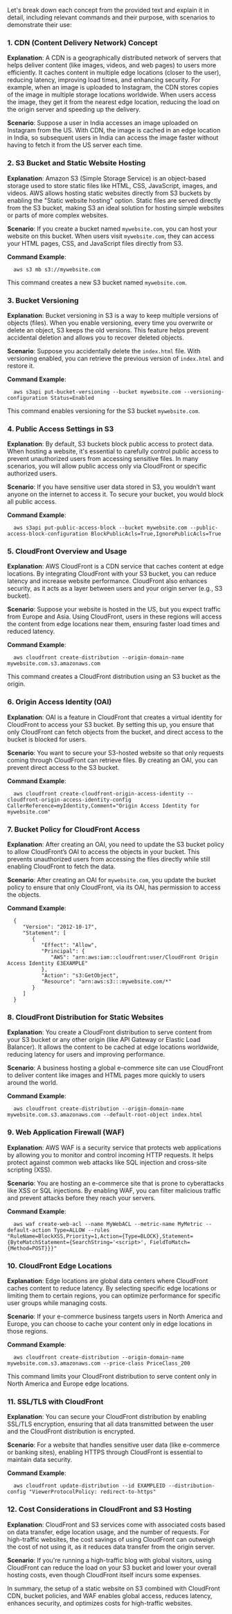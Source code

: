 Let's break down each concept from the provided text and explain it in detail, including relevant commands and their purpose, with scenarios to demonstrate their use:

### 1. **CDN (Content Delivery Network) Concept**
   **Explanation**: 
   A CDN is a geographically distributed network of servers that helps deliver content (like images, videos, and web pages) to users more efficiently. It caches content in multiple edge locations (closer to the user), reducing latency, improving load times, and enhancing security. For example, when an image is uploaded to Instagram, the CDN stores copies of the image in multiple storage locations worldwide. When users access the image, they get it from the nearest edge location, reducing the load on the origin server and speeding up the delivery.

   **Scenario**:
   Suppose a user in India accesses an image uploaded on Instagram from the US. With CDN, the image is cached in an edge location in India, so subsequent users in India can access the image faster without having to fetch it from the US server each time.

### 2. **S3 Bucket and Static Website Hosting**
   **Explanation**:
   Amazon S3 (Simple Storage Service) is an object-based storage used to store static files like HTML, CSS, JavaScript, images, and videos. AWS allows hosting static websites directly from S3 buckets by enabling the "Static website hosting" option. Static files are served directly from the S3 bucket, making S3 an ideal solution for hosting simple websites or parts of more complex websites.

   **Scenario**:
   If you create a bucket named `mywebsite.com`, you can host your website on this bucket. When users visit `mywebsite.com`, they can access your HTML pages, CSS, and JavaScript files directly from S3.

   **Command Example**:
 ```
   aws s3 mb s3://mywebsite.com
 ```
   This command creates a new S3 bucket named `mywebsite.com`.

### 3. **Bucket Versioning**
   **Explanation**:
   Bucket versioning in S3 is a way to keep multiple versions of objects (files). When you enable versioning, every time you overwrite or delete an object, S3 keeps the old versions. This feature helps prevent accidental deletion and allows you to recover deleted objects.

   **Scenario**:
   Suppose you accidentally delete the `index.html` file. With versioning enabled, you can retrieve the previous version of `index.html` and restore it.

   **Command Example**:
 ```
   aws s3api put-bucket-versioning --bucket mywebsite.com --versioning-configuration Status=Enabled
 ```
   This command enables versioning for the S3 bucket `mywebsite.com`.

### 4. **Public Access Settings in S3**
   **Explanation**:
   By default, S3 buckets block public access to protect data. When hosting a website, it's essential to carefully control public access to prevent unauthorized users from accessing sensitive files. In many scenarios, you will allow public access only via CloudFront or specific authorized users.

   **Scenario**:
   If you have sensitive user data stored in S3, you wouldn’t want anyone on the internet to access it. To secure your bucket, you would block all public access.

   **Command Example**:
 ```
   aws s3api put-public-access-block --bucket mywebsite.com --public-access-block-configuration BlockPublicAcls=True,IgnorePublicAcls=True
 ```

### 5. **CloudFront Overview and Usage**
   **Explanation**:
   AWS CloudFront is a CDN service that caches content at edge locations. By integrating CloudFront with your S3 bucket, you can reduce latency and increase website performance. CloudFront also enhances security, as it acts as a layer between users and your origin server (e.g., S3 bucket).

   **Scenario**:
   Suppose your website is hosted in the US, but you expect traffic from Europe and Asia. Using CloudFront, users in these regions will access the content from edge locations near them, ensuring faster load times and reduced latency.

   **Command Example**:
 ```
   aws cloudfront create-distribution --origin-domain-name mywebsite.com.s3.amazonaws.com
 ```
   This command creates a CloudFront distribution using an S3 bucket as the origin.

### 6. **Origin Access Identity (OAI)**
   **Explanation**:
   OAI is a feature in CloudFront that creates a virtual identity for CloudFront to access your S3 bucket. By setting this up, you ensure that only CloudFront can fetch objects from the bucket, and direct access to the bucket is blocked for users.

   **Scenario**:
   You want to secure your S3-hosted website so that only requests coming through CloudFront can retrieve files. By creating an OAI, you can prevent direct access to the S3 bucket.

   **Command Example**:
 ```
   aws cloudfront create-cloudfront-origin-access-identity --cloudfront-origin-access-identity-config CallerReference=myIdentity,Comment="Origin Access Identity for mywebsite.com"
 ```

### 7. **Bucket Policy for CloudFront Access**
   **Explanation**:
   After creating an OAI, you need to update the S3 bucket policy to allow CloudFront’s OAI to access the objects in your bucket. This prevents unauthorized users from accessing the files directly while still enabling CloudFront to fetch the data.

   **Scenario**:
   After creating an OAI for `mywebsite.com`, you update the bucket policy to ensure that only CloudFront, via its OAI, has permission to access the objects.

   **Command Example**:
 ```
   {
      "Version": "2012-10-17",
      "Statement": [
         {
            "Effect": "Allow",
            "Principal": {
               "AWS": "arn:aws:iam::cloudfront:user/CloudFront Origin Access Identity E3EXAMPLE"
            },
            "Action": "s3:GetObject",
            "Resource": "arn:aws:s3:::mywebsite.com/*"
         }
      ]
   }
 ```

### 8. **CloudFront Distribution for Static Websites**
   **Explanation**:
   You create a CloudFront distribution to serve content from your S3 bucket or any other origin (like API Gateway or Elastic Load Balancer). It allows the content to be cached at edge locations worldwide, reducing latency for users and improving performance.

   **Scenario**:
   A business hosting a global e-commerce site can use CloudFront to deliver content like images and HTML pages more quickly to users around the world.

   **Command Example**:
 ```
   aws cloudfront create-distribution --origin-domain-name mywebsite.com.s3.amazonaws.com --default-root-object index.html
 ```

### 9. **Web Application Firewall (WAF)**
   **Explanation**:
   AWS WAF is a security service that protects web applications by allowing you to monitor and control incoming HTTP requests. It helps protect against common web attacks like SQL injection and cross-site scripting (XSS).

   **Scenario**:
   You are hosting an e-commerce site that is prone to cyberattacks like XSS or SQL injections. By enabling WAF, you can filter malicious traffic and prevent attacks before they reach your servers.

   **Command Example**:
 ```
   aws waf create-web-acl --name MyWebACL --metric-name MyMetric --default-action Type=ALLOW --rules "RuleName=BlockXSS,Priority=1,Action={Type=BLOCK},Statement={ByteMatchStatement={SearchString='<script>', FieldToMatch={Method=POST}}}"
 ```

### 10. **CloudFront Edge Locations**
   **Explanation**:
   Edge locations are global data centers where CloudFront caches content to reduce latency. By selecting specific edge locations or limiting them to certain regions, you can optimize performance for specific user groups while managing costs.

   **Scenario**:
   If your e-commerce business targets users in North America and Europe, you can choose to cache your content only in edge locations in those regions.

   **Command Example**:
 ```
   aws cloudfront create-distribution --origin-domain-name mywebsite.com.s3.amazonaws.com --price-class PriceClass_200
 ```
   This command limits your CloudFront distribution to serve content only in North America and Europe edge locations.

### 11. **SSL/TLS with CloudFront**
   **Explanation**:
   You can secure your CloudFront distribution by enabling SSL/TLS encryption, ensuring that all data transmitted between the user and the CloudFront distribution is encrypted.

   **Scenario**:
   For a website that handles sensitive user data (like e-commerce or banking sites), enabling HTTPS through CloudFront is essential to maintain data security.

   **Command Example**:
 ```
   aws cloudfront update-distribution --id EXAMPLEID --distribution-config "ViewerProtocolPolicy: redirect-to-https"
 ```

### 12. **Cost Considerations in CloudFront and S3 Hosting**
   **Explanation**:
   CloudFront and S3 services come with associated costs based on data transfer, edge location usage, and the number of requests. For high-traffic websites, the cost savings of using CloudFront can outweigh the cost of not using it, as it reduces data transfer from the origin server.

   **Scenario**:
   If you're running a high-traffic blog with global visitors, using CloudFront can reduce the load on your S3 bucket and lower your overall hosting costs, even though CloudFront itself incurs some expenses.

In summary, the setup of a static website on S3 combined with CloudFront CDN, bucket policies, and WAF enables global access, reduces latency, enhances security, and optimizes costs for high-traffic websites.